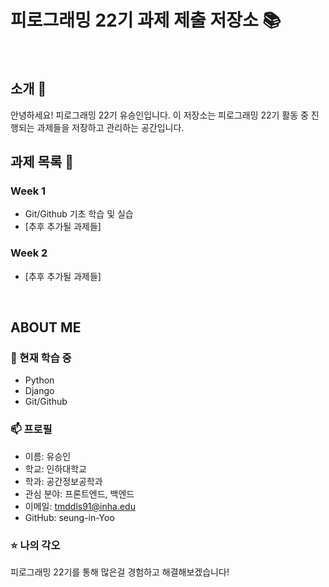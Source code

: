 # 피로그래밍 22기 과제 제출 저장소 📚
<br>

## 소개 🚀
안녕하세요! 피로그래밍 22기 유승인입니다.
이 저장소는 피로그래밍 22기 활동 중 진행되는 과제들을 저장하고 관리하는 공간입니다.
<br>

## 과제 목록 📕
### Week 1
- Git/Github 기초 학습 및 실습
- [추후 추가될 과제들]

### Week 2
- [추후 추가될 과제들]
<br>

## ABOUT ME
### 🌱 현재 학습 중
- Python
- Django
- Git/Github

### 📫 프로필
- 이름: 유승인
- 학교: 인하대학교
- 학과: 공간정보공학과
- 관심 분야: 프론트엔드, 백엔드
- 이메일: tmddls91@inha.edu
- GitHub: seung-in-Yoo

### ⭐ 나의 각오
피로그래밍 22기를 통해 많은걸 경험하고 해결해보겠습니다!
